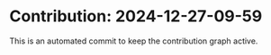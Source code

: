 # Contribution: 2024-12-27-09-59
This is an automated commit to keep the contribution graph active.
